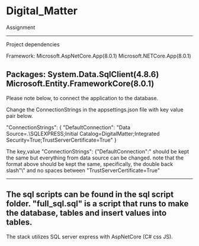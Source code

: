 # Digital_Matter
 Assignment

------------------------------------------------------------------------------------------------------------------------------------------
Project dependencies

Framework:
Microsoft.AspNetCore.App(8.0.1)
Microsoft.NETCore.App(8.0.1)

Packages:
System.Data.SqlClient(4.8.6)
Microsoft.Entity.FrameworkCore(8.0.1)
------------------------------------------------------------------------------------------------------------------------------------------

Please note below, to connect the application to the database.

Change the ConnectionStrings in the appsettings.json file with key value pair below.

"ConnectionStrings": {
  "DefaultConnection": "Data Source=.\\SQLEXPRESS;Initial Catalog=DigitalMatter;Integrated Security=True;TrustServerCertificate=True"
}

The key,value "ConnectionStrings": {"DefaultConnection":" should be kept the same but everything from data source can be changed.
note that the format above should be kept the same, specifically, the double back slash"\\" and no spaces between "TrustServerCertificate=True"

------------------------------------------------------------------------------------------------------------------------------------------
The sql scripts can be found in the sql script folder.
"full_sql.sql" is a script that runs to make the database, tables and insert values into tables.
------------------------------------------------------------------------------------------------------------------------------------------
The stack utilizes SQL server express with AspNetCore (C# css JS).